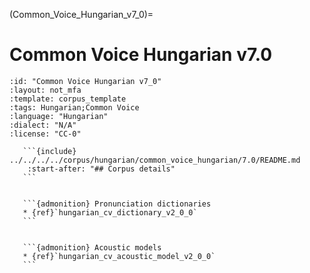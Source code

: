 
(Common_Voice_Hungarian_v7_0)=
# Common Voice Hungarian v7.0

``````{corpus} Common Voice Hungarian v7.0
:id: "Common Voice Hungarian v7_0"
:layout: not_mfa
:template: corpus_template
:tags: Hungarian;Common Voice
:language: "Hungarian"
:dialect: "N/A"
:license: "CC-0"

   ```{include} ../../../../corpus/hungarian/common_voice_hungarian/7.0/README.md
    :start-after: "## Corpus details"
   ```


   ```{admonition} Pronunciation dictionaries
   * {ref}`hungarian_cv_dictionary_v2_0_0`
   ```


   ```{admonition} Acoustic models
   * {ref}`hungarian_cv_acoustic_model_v2_0_0`
   ```
``````
